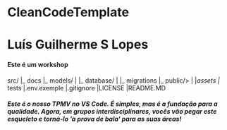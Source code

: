 # CleanCodeTemplate

<h1>Luís Guilherme S Lopes</h1>
<h4>Este é um workshop</h4>

src/
|_ docs
|_ models/
|   |_ database/
|   |_ migrations
|_ public/>
|   |_assets
|_ tests
|.env.exemple
|.gitignore
|LICENSE
|README.MD






<h5>Este é o nosso TPMV no VS Code. É simples, mas é a fundação para a qualidade. Agora, em grupos interdisciplinares, vocês vão pegar este esqueleto e torná-lo 'a prova de bala' para as suas áreas!</h5>